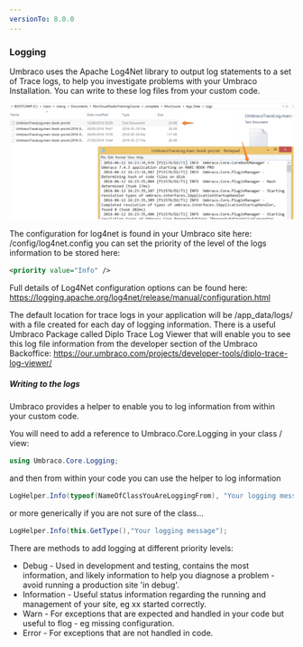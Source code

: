 ```yaml
---
versionTo: 8.0.0
---
```

### Logging

Umbraco uses the Apache Log4Net library to output log statements to a set of Trace logs, to help you investigate problems with your Umbraco Installation. You can write to these log files from your custom code.

![Trace Logs](images/trace-logs.png)

The configuration for log4net is found in your Umbraco site here: /config/log4net.config you can set the priority of the level of the logs information to be stored here:

```xml
<priority value="Info" />
```

Full details of Log4Net configuration options can be found here: https://logging.apache.org/log4net/release/manual/configuration.html

The default location for trace logs in your application will be /app_data/logs/ with a file created for each day of logging information.
There is a useful Umbraco Package called Diplo Trace Log Viewer that will enable you to see this log file information from the developer section of the Umbraco Backoffice: https://our.umbraco.com/projects/developer-tools/diplo-trace-log-viewer/

##### Writing to the logs

Umbraco provides a helper to enable you to log information from within your custom code.

You will need to add a reference to Umbraco.Core.Logging in your class / view:

```csharp
using Umbraco.Core.Logging;
```

and then from within your code you can use the helper to log information

```csharp
LogHelper.Info(typeof(NameOfClassYouAreLoggingFrom), "Your logging message");
```

or more generically if you are not sure of the class...

```csharp
LogHelper.Info(this.GetType(),"Your logging message");
```

There are methods to add logging at different priority levels:

* Debug - Used in development and testing, contains the most information, and likely information to help you diagnose a problem - avoid running a production site 'in debug'.
* Information - Useful status information regarding the running and management of your site, eg xx started correctly.
* Warn - For exceptions that are expected and handled in your code but useful to flog - eg missing configuration.
* Error - For exceptions that are not handled in code.
